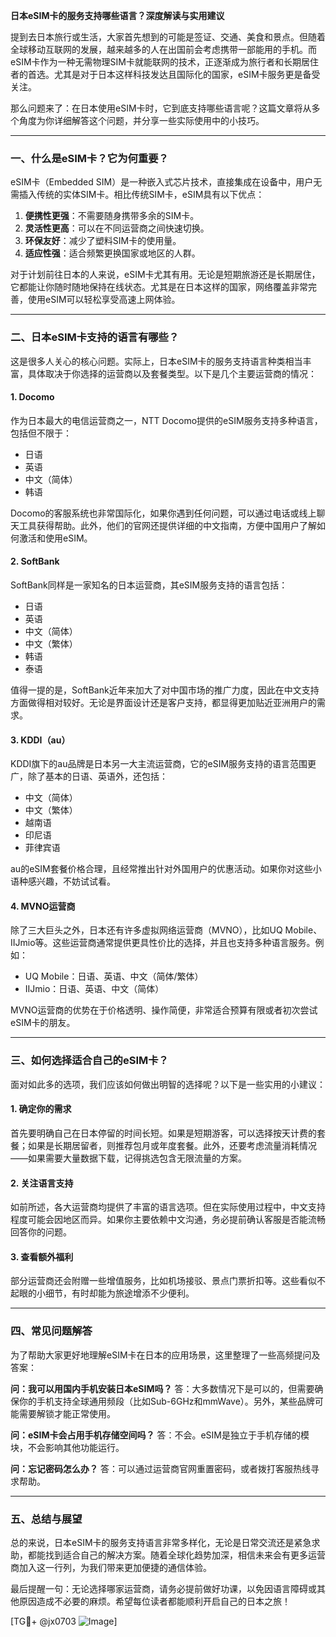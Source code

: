 **日本eSIM卡的服务支持哪些语言？深度解读与实用建议**

提到去日本旅行或生活，大家首先想到的可能是签证、交通、美食和景点。但随着全球移动互联网的发展，越来越多的人在出国前会考虑携带一部能用的手机。而eSIM卡作为一种无需物理SIM卡就能联网的技术，正逐渐成为旅行者和长期居住者的首选。尤其是对于日本这样科技发达且国际化的国家，eSIM卡服务更是备受关注。

那么问题来了：在日本使用eSIM卡时，它到底支持哪些语言呢？这篇文章将从多个角度为你详细解答这个问题，并分享一些实际使用中的小技巧。

---

### **一、什么是eSIM卡？它为何重要？**

eSIM卡（Embedded SIM）是一种嵌入式芯片技术，直接集成在设备中，用户无需插入传统的实体SIM卡。相比传统SIM卡，eSIM具有以下优点：

1. **便携性更强**：不需要随身携带多余的SIM卡。
2. **灵活性更高**：可以在不同运营商之间快速切换。
3. **环保友好**：减少了塑料SIM卡的使用量。
4. **适应性强**：适合频繁更换国家或地区的人群。

对于计划前往日本的人来说，eSIM卡尤其有用。无论是短期旅游还是长期居住，它都能让你随时随地保持在线状态。尤其是在日本这样的国家，网络覆盖非常完善，使用eSIM可以轻松享受高速上网体验。

---

### **二、日本eSIM卡支持的语言有哪些？**

这是很多人关心的核心问题。实际上，日本eSIM卡的服务支持语言种类相当丰富，具体取决于你选择的运营商以及套餐类型。以下是几个主要运营商的情况：

#### 1. **Docomo**
作为日本最大的电信运营商之一，NTT Docomo提供的eSIM服务支持多种语言，包括但不限于：
- 日语
- 英语
- 中文（简体）
- 韩语

Docomo的客服系统也非常国际化，如果你遇到任何问题，可以通过电话或线上聊天工具获得帮助。此外，他们的官网还提供详细的中文指南，方便中国用户了解如何激活和使用eSIM。

#### 2. **SoftBank**
SoftBank同样是一家知名的日本运营商，其eSIM服务支持的语言包括：
- 日语
- 英语
- 中文（简体）
- 中文（繁体）
- 韩语
- 泰语

值得一提的是，SoftBank近年来加大了对中国市场的推广力度，因此在中文支持方面做得相对较好。无论是界面设计还是客户支持，都显得更加贴近亚洲用户的需求。

#### 3. **KDDI（au）**
KDDI旗下的au品牌是日本另一大主流运营商，它的eSIM服务支持的语言范围更广，除了基本的日语、英语外，还包括：
- 中文（简体）
- 中文（繁体）
- 越南语
- 印尼语
- 菲律宾语

au的eSIM套餐价格合理，且经常推出针对外国用户的优惠活动。如果你对这些小语种感兴趣，不妨试试看。

#### 4. **MVNO运营商**
除了三大巨头之外，日本还有许多虚拟网络运营商（MVNO），比如UQ Mobile、IIJmio等。这些运营商通常提供更具性价比的选择，并且也支持多种语言服务。例如：
- UQ Mobile：日语、英语、中文（简体/繁体）
- IIJmio：日语、英语、中文（简体）

MVNO运营商的优势在于价格透明、操作简便，非常适合预算有限或者初次尝试eSIM卡的朋友。

---

### **三、如何选择适合自己的eSIM卡？**

面对如此多的选项，我们应该如何做出明智的选择呢？以下是一些实用的小建议：

#### 1. 确定你的需求
首先要明确自己在日本停留的时间长短。如果是短期游客，可以选择按天计费的套餐；如果是长期居留者，则推荐包月或年度套餐。此外，还要考虑流量消耗情况——如果需要大量数据下载，记得挑选包含无限流量的方案。

#### 2. 关注语言支持
如前所述，各大运营商均提供了丰富的语言选项。但在实际使用过程中，中文支持程度可能会因地区而异。如果你主要依赖中文沟通，务必提前确认客服是否能流畅回答你的问题。

#### 3. 查看额外福利
部分运营商还会附赠一些增值服务，比如机场接驳、景点门票折扣等。这些看似不起眼的小细节，有时却能为旅途增添不少便利。

---

### **四、常见问题解答**

为了帮助大家更好地理解eSIM卡在日本的应用场景，这里整理了一些高频提问及答案：

**问：我可以用国内手机安装日本eSIM吗？**
答：大多数情况下是可以的，但需要确保你的手机支持全球通用频段（比如Sub-6GHz和mmWave）。另外，某些品牌可能需要解锁才能正常使用。

**问：eSIM卡会占用手机存储空间吗？**
答：不会。eSIM是独立于手机存储的模块，不会影响其他功能运行。

**问：忘记密码怎么办？**
答：可以通过运营商官网重置密码，或者拨打客服热线寻求帮助。

---

### **五、总结与展望**

总的来说，日本eSIM卡的服务支持语言非常多样化，无论是日常交流还是紧急求助，都能找到适合自己的解决方案。随着全球化趋势加深，相信未来会有更多运营商加入这一行列，为我们带来更加便捷的通信体验。

最后提醒一句：无论选择哪家运营商，请务必提前做好功课，以免因语言障碍或其他原因造成不必要的麻烦。希望每位读者都能顺利开启自己的日本之旅！

[TG💪+ @jx0703 ![Image](https://github.com/user-attachments/assets/dbca1d08-cadb-493c-b0ec-ad6f7a83f270)]